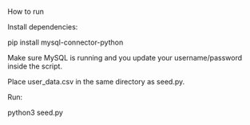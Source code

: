 How to run

Install dependencies:

pip install mysql-connector-python


Make sure MySQL is running and you update your username/password inside the script.

Place user_data.csv in the same directory as seed.py.

Run:

python3 seed.py

